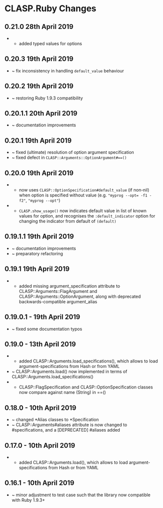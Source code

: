 # **CLASP.Ruby** Changes

## 0.21.0 28th April 2019

* + added typed values for options

## 0.20.3 19th April 2019

* ~ fix inconsistency in handling ``default_value`` behaviour

## 0.20.2 19th April 2019

* ~ restoring Ruby 1.9.3 compatibility

## 0.20.1.1 20th April 2019

* ~ documentation improvements

## 0.20.1 19th April 2019

* ~ fixed (ultimate) resolution of option argument specification
* ~ fixed defect in ``CLASP::Arguments::OptionArgument#==()``

## 0.20.0 19th April 2019

* + now uses ``CLASP::OptionSpecification#default_value`` (if non-nil) when option is specified without value (e.g. ``"myprog --opt= -f1 -f2"``, ``"myprog --opt"``)
* + ``CLASP.show_usage()`` now indicates default value in list of known values for option, and recognises the ``:default_indicator`` option for changing the indicator from default of ``(default)``

## 0.19.1.1 19th April 2019

* ~ documentation improvements
* ~ preparatory refactoring

## 0.19.1 19th April 2019

* + added missing argument_specification attribute to CLASP::Arguments::FlagArgument and CLASP::Arguments::OptionArgument, along with deprecated backwards-compatible argument_alias

## 0.19.0.1 - 19th April 2019

* ~ fixed some documentation typos

## 0.19.0 - 13th April 2019

* + added CLASP::Arguments.load_specifications(), which allows to load argument-specifications from Hash or from YAML
* ~ CLASP::Arguments.load() now implemented in terms of CLASP::Arguments.load_specifications()
* + CLASP::FlagSpecification and CLASP::OptionSpecification classes now compare against name (String) in ==()

## 0.18.0 - 10th April 2019

* ~ changed *Alias classes to *Specification
* ~ CLASP::Arguments#aliases attribute is now changed to #specifications, and a [DEPRECATED] #aliases added

## 0.17.0 - 10th April 2019

* + added CLASP::Arguments.load(), which allows to load argument-specifications from Hash or from YAML

## 0.16.1 - 10th April 2019

* ~ minor adjustment to test case such that the library now compatible with Ruby 1.9.3+


